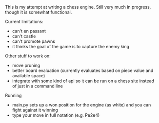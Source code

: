 This is my attempt at writing a chess engine. Still very much in progress, though it is somewhat functional.

Current limitations:

- can't en passant
- can't castle
- can't promote pawns
- it thinks the goal of the game is to capture the enemy king

Other stuff to work on:

- move pruning
- better board evaluation (currently evaluates based on piece value and available space)
- integrate with some kind of api so it can be run on a chess site instead of just in a command line

Running

- main.py sets up a won position for the engine (as white) and you can fight against it winning
- type your move in full notation (e.g. Pe2e4)
